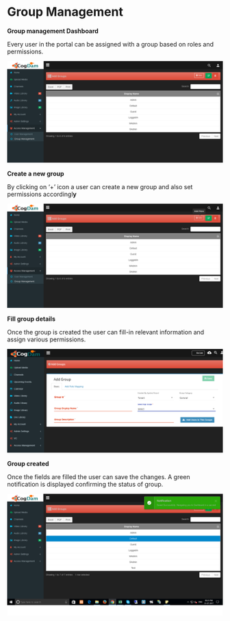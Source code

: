 # Group Management

**Group management Dashboard**

Every user in the portal can be assigned with a group based on roles and permissions.

![](../../.gitbook/assets/image%20%28135%29.png)

**Create a new group**

By clicking on ‘+’ icon a user can create a new group and also set permissions accordingl**y**

![](../../.gitbook/assets/image%20%28221%29.png)

**Fill group details**

Once the group is created the user can fill-in relevant information and assign various permissions.

![](../../.gitbook/assets/image%20%2819%29.png)

**Group created**

Once the fields are filled the user can save the changes. A green notification is displayed confirming the status of group.

![](../../.gitbook/assets/image%20%28228%29.png)

